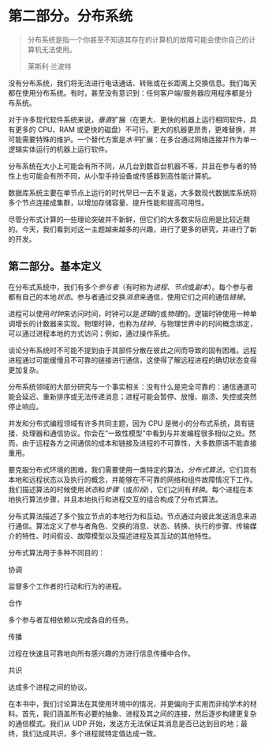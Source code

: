 # 第二部分。分布系统

> 分布系统是指一个你甚至不知道其存在的计算机的故障可能会使你自己的计算机无法使用。
> 
> 莱斯利·兰波特

没有分布系统，我们将无法进行电话通话、转账或在长距离上交换信息。我们每天都在使用分布系统。有时，甚至没有意识到：任何客户端/服务器应用程序都是分布系统。

对于许多现代软件系统来说，*垂直*扩展（在更大、更快的机器上运行相同软件，具有更多的 CPU、RAM 或更快的磁盘）不可行。更大的机器更昂贵，更难替换，并可能需要特殊的维护。一个替代方案是*水平*扩展：在多台通过网络连接并作为单一逻辑实体运行的机器上运行软件。

分布系统在大小上可能会有所不同，从几台到数百台机器不等，并且在参与者的特性上也可能会有所不同，从小型手持设备或传感器到高性能计算机。

数据库系统主要在单节点上运行的时代早已一去不复返，大多数现代数据库系统将多个节点连接成集群，以增加存储容量、提升性能和提高可用性。

尽管分布式计算的一些理论突破并不新鲜，但它们的大多数实际应用是比较近期的。今天，我们看到对这一主题越来越多的兴趣，进行了更多的研究，并进行了新的开发。

## 第二部分。基本定义

在分布式系统中，我们有多个*参与者*（有时称为*进程*、*节点*或*副本*）。每个参与者都有自己的本地*状态*。参与者通过交换*消息*来通信，使用它们之间的通信*链接*。

进程可以使用*时钟*来访问时间，时钟可以是*逻辑*的或*物理*的。逻辑时钟使用一种单调增长的计数器来实现。物理时钟，也称为*挂钟*，与物理世界中的时间概念绑定，可以通过进程本地的方式访问；例如，通过操作系统。

谈论分布系统时不可能不提到由于其部件分散在彼此之间而导致的固有困难。远程进程通过可能缓慢且不可靠的链接进行通信，这使得了解远程进程的确切状态变得更加复杂。

分布系统领域的大部分研究与一个事实相关：没有什么是完全可靠的：通信通道可能会延迟、重新排序或无法传递消息；进程可能会暂停、放慢、崩溃、失控或突然停止响应。

并发和分布式编程领域有许多共同主题，因为 CPU 是微小的分布式系统，具有链接、处理器和通信协议。你会在“一致性模型”中看到与并发编程很多相似之处。然而，由于远程各方之间通信的成本和链接及进程的不可靠性，大多数原语不能直接重用。

要克服分布式环境的困难，我们需要使用一类特定的算法，*分布式算法*，它们具有本地和远程状态以及执行的概念，并能够在不可靠的网络和组件故障情况下工作。我们描述算法的时候使用*状态*和*步骤*（或*阶段*），它们之间有*转换*。每个进程在本地执行算法步骤，并且本地执行和进程交互的组合构成了分布式算法。

分布式算法描述了多个独立节点的本地行为和互动。节点通过向彼此发送消息来进行通信。算法定义了参与者角色、交换的消息、状态、转换、执行的步骤、传输媒介的特性、时间假设、故障模型以及描述进程及其互动的其他特性。

分布式算法用于多种不同目的：

协调

监督多个工作者的行动和行为的进程。

合作

多个参与者互相依赖以完成各自的任务。

传播

过程在快速且可靠地向所有感兴趣的方进行信息传播中合作。

共识

达成多个进程之间的协议。

在本书中，我们讨论算法在其使用环境中的情况，并更偏向于实用而非纯学术的材料。首先，我们涵盖所有必要的抽象、进程及其之间的连接，然后逐步构建更复杂的通信模式。我们从 UDP 开始，发送方无法保证其消息是否已达到目的地；最终，我们达成共识，多个进程就特定值达成一致。
